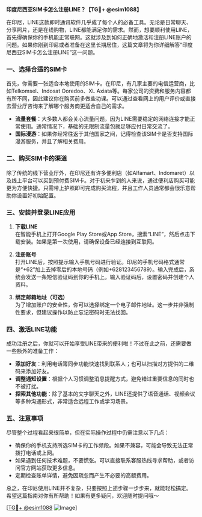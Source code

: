 **印度尼西亚SIM卡怎么注册LINE？【TG💪+ @esim1088】**

在印尼，LINE这款即时通讯软件几乎成了每个人的必备工具。无论是日常聊天、分享照片，还是在线购物，LINE都能满足你的需求。然而，想要顺利使用LINE，首先得确保你的手机能正常联网。这就涉及到如何正确地激活和注册LINE账户的问题。如果你刚到印尼或者准备在这里长期居住，这篇文章将为你详细解答“印度尼西亚SIM卡怎么注册LINE”这一问题。

### 一、选择合适的SIM卡

首先，你需要一张适合本地使用的SIM卡。在印尼，有几家主要的电信运营商，比如Telkomsel、Indosat Ooredoo、XL Axiata等。每家公司的资费和服务内容都有所不同，因此建议你在购买前多做些功课。可以通过查看网上的用户评价或直接去营业厅咨询来了解哪个服务商更适合自己的需求。

- **流量套餐**：大多数人都会关心流量问题，因为LINE需要稳定的网络连接才能正常使用。通常情况下，基础的无限制流量包就足够应付日常交流了。
- **国际漫游**：如果你经常往返于其他国家之间，记得检查该SIM卡是否支持国际漫游服务，并且了解相关费用。

### 二、购买SIM卡的渠道

除了传统的线下营业厅外，在印尼还有许多便利店（如Alfamart、Indomaret）以及线上平台可以买到预付费SIM卡。对于初来乍到的人来说，通过便利店购买可能更为方便快捷。只需带上护照即可完成购买流程，并且工作人员通常都会很乐意帮助你设置好初始配置。

### 三、安装并登录LINE应用

1. **下载LINE**  
   在智能手机上打开Google Play Store或App Store，搜索“LINE”，然后点击下载安装。如果是第一次使用，请确保设备已经连接到互联网。

2. **注册账号**  
   打开LINE后，按照提示输入手机号码进行验证。印尼的手机号码格式通常是“+62”加上去掉零后的本地号码（例如+628123456789）。输入完成后，系统会发送一条短信验证码到你的手机上。输入验证码后，设置密码并创建个人资料。

3. **绑定邮箱地址（可选）**  
   为了增加账户的安全性，你可以选择绑定一个电子邮件地址。这一步并非强制性要求，但建议操作以防止忘记密码时无法找回。

### 四、激活LINE功能

成功注册之后，你就可以开始享受LINE带来的便利啦！不过在此之前，还需要做一些额外的准备工作：

- **添加好友**：利用电话簿同步功能快速找到联系人；也可以扫描对方提供的二维码来添加好友。
- **调整通知设置**：根据个人习惯调整消息提醒方式，避免错过重要信息的同时也不被打扰。
- **探索其他功能**：除了基本的文字聊天之外，LINE还提供了语音通话、视频会议等多种沟通形式，非常适合远程工作或学习场景。

### 五、注意事项

尽管整个过程看起来很简单，但在实际操作过程中仍需注意以下几点：

- 确保你的手机支持所选SIM卡的工作频段。如果不兼容，可能会导致无法正常拨打电话或上网。
- 如果遇到任何技术难题，不要慌张。可以直接联系客服热线寻求帮助，或者访问官方网站获取更多信息。
- 定期检查账单详情，避免因疏忽而产生不必要的高额费用。

总之，在印尼使用LINE并不复杂，只要按照上述步骤一步步来，就能轻松搞定。希望这篇指南对你有所帮助！如果有更多疑问，欢迎随时提问哦～

[[TG💪+ @esim1088](https://t.me/s/esim1088) ![Image](https://i.postimg.cc/4NQfJmqS/Snipaste-2025-05-13-00-14-12.png)]